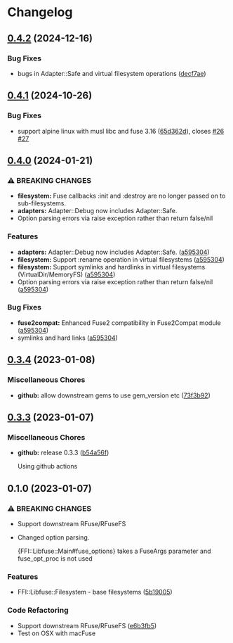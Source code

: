 # Changelog

## [0.4.2](https://github.com/lwoggardner/ffi-libfuse/compare/v0.4.1...v0.4.2) (2024-12-16)


### Bug Fixes

* bugs in Adapter::Safe and virtual filesystem operations ([decf7ae](https://github.com/lwoggardner/ffi-libfuse/commit/decf7ae024eee4bb565f67abfe493a14e5fa9cca))

## [0.4.1](https://github.com/lwoggardner/ffi-libfuse/compare/v0.4.0...v0.4.1) (2024-10-26)


### Bug Fixes

* support alpine linux with musl libc and fuse 3.16 ([65d362d](https://github.com/lwoggardner/ffi-libfuse/commit/65d362d7f3e87bca426742cccaabc9f421e6fc38)), closes [#26](https://github.com/lwoggardner/ffi-libfuse/issues/26) [#27](https://github.com/lwoggardner/ffi-libfuse/issues/27)

## [0.4.0](https://github.com/lwoggardner/ffi-libfuse/compare/v0.3.4...v0.4.0) (2024-01-21)


### ⚠ BREAKING CHANGES

* **filesystem:** Fuse callbacks :init and :destroy are no longer passed on to sub-filesystems.
* **adapters:** Adapter::Debug now includes Adapter::Safe.
* Option parsing errors via raise exception rather than return false/nil

### Features

* **adapters:** Adapter::Debug now includes Adapter::Safe. ([a595304](https://github.com/lwoggardner/ffi-libfuse/commit/a59530427d7eb85961a724969eaa6ec099c5e4f6))
* **filesystem:** Support :rename operation in virtual filesystems ([a595304](https://github.com/lwoggardner/ffi-libfuse/commit/a59530427d7eb85961a724969eaa6ec099c5e4f6))
* **filesystem:** Support symlinks and hardlinks in virtual filesystems (VirtualDir/MemoryFS) ([a595304](https://github.com/lwoggardner/ffi-libfuse/commit/a59530427d7eb85961a724969eaa6ec099c5e4f6))
* Option parsing errors via raise exception rather than return false/nil ([a595304](https://github.com/lwoggardner/ffi-libfuse/commit/a59530427d7eb85961a724969eaa6ec099c5e4f6))


### Bug Fixes

* **fuse2compat:** Enhanced Fuse2 compatibility in Fuse2Compat module ([a595304](https://github.com/lwoggardner/ffi-libfuse/commit/a59530427d7eb85961a724969eaa6ec099c5e4f6))
* symlinks and hard links ([a595304](https://github.com/lwoggardner/ffi-libfuse/commit/a59530427d7eb85961a724969eaa6ec099c5e4f6))

## [0.3.4](https://github.com/lwoggardner/ffi-libfuse/compare/v0.3.3...v0.3.4) (2023-01-08)


### Miscellaneous Chores

* **github:** allow downstream gems to use gem_version etc ([73f3b92](https://github.com/lwoggardner/ffi-libfuse/commit/73f3b92f5e8a1f86a9f6053b71470d7c113e6d19))

## [0.3.3](https://github.com/lwoggardner/ffi-libfuse/compare/v0.1.0...v0.3.3) (2023-01-07)

### Miscellaneous Chores

* **github:** release 0.3.3 ([b54a56f](https://github.com/lwoggardner/ffi-libfuse/commit/b54a56f3f93f15c7684aa2cb2c2dd38c9d033e7f))
  
  Using github actions

## 0.1.0 (2023-01-07)

### ⚠ BREAKING CHANGES

* Support downstream RFuse/RFuseFS
* Changed option parsing.

  {FFI::Libfuse::Main#fuse_options} takes a FuseArgs parameter and fuse_opt_proc is not used

### Features

* FFI::Libfuse::Filesystem - base filesystems ([5b19005](https://github.com/lwoggardner/ffi-libfuse/commit/5b19005c4b1ff2237b85c4854f481ea6e3625c62))

### Code Refactoring

* Support downstream RFuse/RFuseFS ([e6b3fb5](https://github.com/lwoggardner/ffi-libfuse/commit/e6b3fb552b8881dbf28f014617b7412f2542aaa3))
* Test on OSX with macFuse
